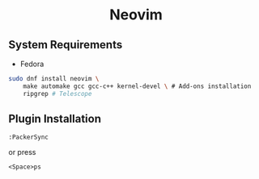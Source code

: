 <h1 align="center">Neovim</h1>

## System Requirements
- Fedora
```bash
sudo dnf install neovim \
    make automake gcc gcc-c++ kernel-devel \ # Add-ons installation
    ripgrep # Telescope
```

## Plugin Installation
```
:PackerSync
```

or press

```
<Space>ps
```
